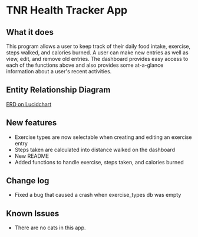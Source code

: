# TNR Health Tracker App

## What it does
This program allows a user to keep track of their daily food intake, exercise, steps walked, and calories burned. A user can make new entries as well as view, edit, and remove old entries. The dashboard provides easy access to each of the functions above and also provides some at-a-glance information about a user's recent activities.

## Entity Relationship Diagram
[ERD on Lucidchart ](https://www.lucidchart.com/documents/view/560e7b04-f0f9-439d-9ecc-925a5eaa7f09)

## New features
* Exercise types are now selectable when creating and editing an exercise entry
* Steps taken are calculated into distance walked on the dashboard
* New README
* Added functions to handle exercise, steps taken, and calories burned


## Change log
* Fixed a bug that caused a crash when exercise_types db was empty


## Known Issues
* There are no cats in this app.
